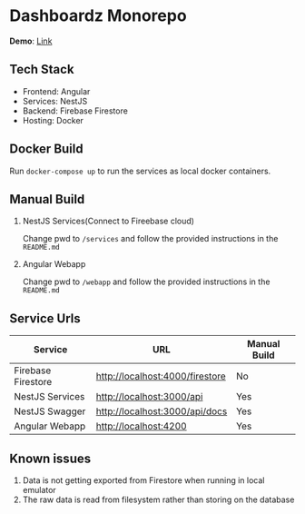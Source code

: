 # Dashboardz Monorepo

**Demo**: [Link](https://dashboardz.netlify.app)

## Tech Stack
- Frontend: Angular
- Services: NestJS
- Backend: Firebase Firestore
- Hosting: Docker
## Docker Build

Run `docker-compose up` to run the services as local docker containers.

## Manual Build

1. NestJS Services(Connect to Fireebase cloud)

    Change pwd to `/services` and follow the provided instructions in the `README.md`

2. Angular Webapp

    Change pwd to `/webapp` and follow the provided instructions in the `README.md`

## Service Urls

| Service            | URL                                                                | Manual Build |
| ------------------ | ------------------------------------------------------------------ | ------------ |
| Firebase Firestore | [http://localhost:4000/firestore](http://localhost:4000/firestore) | No           |
| NestJS Services    | [http://localhost:3000/api](http://localhost:4000/api)             | Yes          |
| NestJS Swagger     | [http://localhost:3000/api/docs](http://localhost:4000/api/docs)   | Yes          |
| Angular Webapp     | [http://localhost:4200](http://localhost:4200)                     | Yes          |


## Known issues

1. Data is not getting exported from Firestore when running in local emulator
2. The raw data is read from filesystem rather than storing on the database
